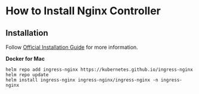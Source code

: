 # How to Install Nginx Controller

## Installation

Follow [Official Installation Guide](https://kubernetes.github.io/ingress-nginx/deploy/) for more information.

**Docker for Mac**

```
helm repo add ingress-nginx https://kubernetes.github.io/ingress-nginx
helm repo update
helm install ingress-nginx ingress-nginx/ingress-nginx -n ingress-nginx
```
